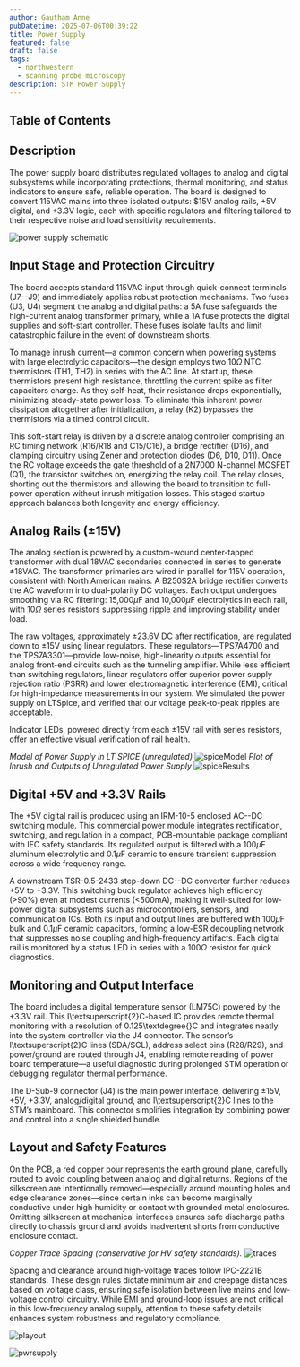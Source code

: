 ```yaml
---
author: Gautham Anne
pubDatetime: 2025-07-06T00:39:22
title: Power Supply
featured: false
draft: false
tags:
  - northwestern
  - scanning probe microscopy
description: STM Power Supply
---
```


## Table of Contents

## Description

The power supply board distributes regulated voltages to analog and digital subsystems while incorporating protections, thermal monitoring, and status indicators to ensure safe, reliable operation. The board is designed to convert 115VAC mains into three isolated outputs: $15V analog rails, +5V digital, and +3.3V logic, each with specific regulators and filtering tailored to their respective noise and load sensitivity requirements.

![power supply schematic](@assets/images/stm-7_11_2025_IMAGES/pschem.png)

## Input Stage and Protection Circuitry

The board accepts standard 115VAC input through quick-connect terminals (J7--J9) and immediately applies robust protection mechanisms. Two fuses (U3, U4) segment the analog and digital paths: a 5A fuse safeguards the high-current analog transformer primary, while a 1A fuse protects the digital supplies and soft-start controller. These fuses isolate faults and limit catastrophic failure in the event of downstream shorts.

To manage inrush current—a common concern when powering systems with large electrolytic capacitors—the design employs two 10$\Omega$ NTC thermistors (TH1, TH2) in series with the AC line. At startup, these thermistors present high resistance, throttling the current spike as filter capacitors charge. As they self-heat, their resistance drops exponentially, minimizing steady-state power loss. To eliminate this inherent power dissipation altogether after initialization, a relay (K2) bypasses the thermistors via a timed control circuit.

This soft-start relay is driven by a discrete analog controller comprising an RC timing network (R16/R18 and C15/C16), a bridge rectifier (D16), and clamping circuitry using Zener and protection diodes (D6, D10, D11). Once the RC voltage exceeds the gate threshold of a 2N7000 N-channel MOSFET (Q1), the transistor switches on, energizing the relay coil. The relay closes, shorting out the thermistors and allowing the board to transition to full-power operation without inrush mitigation losses. This staged startup approach balances both longevity and energy efficiency.

## Analog Rails ($\pm$15V)

The analog section is powered by a custom-wound center-tapped transformer with dual 18VAC secondaries connected in series to generate $\pm$18VAC. The transformer primaries are wired in parallel for 115V operation, consistent with North American mains. A B250S2A bridge rectifier converts the AC waveform into dual-polarity DC voltages. Each output undergoes smoothing via RC filtering: 15\,000$\mu$F and 10\,000$\mu$F electrolytics in each rail, with 10$\Omega$ series resistors suppressing ripple and improving stability under load.

The raw voltages, approximately $\pm$23.6V DC after rectification, are regulated down to $\pm$15V using linear regulators. These regulators—TPS7A4700 and the TPS7A3301—provide low-noise, high-linearity outputs essential for analog front-end circuits such as the tunneling amplifier. While less efficient than switching regulators, linear regulators offer superior power supply rejection ratio (PSRR) and lower electromagnetic interference (EMI), critical for high-impedance measurements in our system. We simulated the power supply on LTSpice, and verified that our voltage peak-to-peak ripples are acceptable.

Indicator LEDs, powered directly from each $\pm$15V rail with series resistors, offer an effective visual verification of rail health.

_Model of Power Supply in LT SPICE (unregulated)_
![spiceModel](@assets/images/stm-7_11_2025_IMAGES/spiceModel.png)
_Plot of Inrush and Outputs of Unregulated Power Supply_
![spiceResults](@assets/images/stm-7_11_2025_IMAGES/spiceResults.png)

## Digital +5V and +3.3V Rails

The +5V digital rail is produced using an IRM-10-5 enclosed AC--DC switching module. This commercial power module integrates rectification, switching, and regulation in a compact, PCB-mountable package compliant with IEC safety standards. Its regulated output is filtered with a 100$\mu$F aluminum electrolytic and 0.1$\mu$F ceramic to ensure transient suppression across a wide frequency range.

A downstream TSR-0.5-2433 step-down DC--DC converter further reduces +5V to +3.3V. This switching buck regulator achieves high efficiency ($>$90\%) even at modest currents ($<$500mA), making it well-suited for low-power digital subsystems such as microcontrollers, sensors, and communication ICs. Both its input and output lines are buffered with 100$\mu$F bulk and 0.1$\mu$F ceramic capacitors, forming a low-ESR decoupling network that suppresses noise coupling and high-frequency artifacts. Each digital rail is monitored by a status LED in series with a 100$\Omega$ resistor for quick diagnostics.

## Monitoring and Output Interface

The board includes a digital temperature sensor (LM75C) powered by the +3.3V rail. This I\textsuperscript{2}C-based IC provides remote thermal monitoring with a resolution of 0.125\textdegree{}C and integrates neatly into the system controller via the J4 connector. The sensor’s I\textsuperscript{2}C lines (SDA/SCL), address select pins (R28/R29), and power/ground are routed through J4, enabling remote reading of power board temperature—a useful diagnostic during prolonged STM operation or debugging regulator thermal performance.

The D-Sub-9 connector (J4) is the main power interface, delivering $\pm$15V, +5V, +3.3V, analog/digital ground, and I\textsuperscript{2}C lines to the STM’s mainboard. This connector simplifies integration by combining power and control into a single shielded bundle.

## Layout and Safety Features

On the PCB, a red copper pour represents the earth ground plane, carefully routed to avoid coupling between analog and digital returns. Regions of the silkscreen are intentionally removed—especially around mounting holes and edge clearance zones—since certain inks can become marginally conductive under high humidity or contact with grounded metal enclosures. Omitting silkscreen at mechanical interfaces ensures safe discharge paths directly to chassis ground and avoids inadvertent shorts from conductive enclosure contact.

_Copper Trace Spacing (conservative for HV safety standards)._
![traces](@assets/images/stm-7_11_2025_IMAGES/traces.png)

Spacing and clearance around high-voltage traces follow IPC-2221B standards. These design rules dictate minimum air and creepage distances based on voltage class, ensuring safe isolation between live mains and low-voltage control circuitry. While EMI and ground-loop issues are not critical in this low-frequency analog supply, attention to these safety details enhances system robustness and regulatory compliance.

![playout](@assets/images/stm-7_11_2025_IMAGES/playout.png)

![pwrsupply](@assets/images/stm-7_11_2025_IMAGES/pwrsupply.png)
